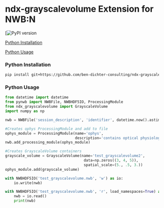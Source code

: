 # ndx-grayscalevolume Extension for NWB:N

[![PyPI version]()

[Python Installation](#python-installation)

[Python Usage](#python-usage)

### Python Installation
```bash
pip install git+https://github.com/ben-dichter-consulting/ndx-grayscalevolume.git
```

### Python Usage

```python
from datetime import datetime
from pynwb import NWBFile, NWBHDF5IO, ProcessingModule
from ndx_grayscalevolume import GrayscaleVolume
import numpy as np

nwb = NWBFile('session_description', 'identifier', datetime.now().astimezone())

#Creates ophys ProcessingModule and add to file
ophys_module = ProcessingModule(name='ophys',
                                description='contains optical physiology processed data.')
nwb.add_processing_module(ophys_module)

#Creates GrayscaleVolume containers
grayscale_volume = GrayscaleVolume(name='test_grayscalevolume2',
                                    data=np.zeros((3, 4, 5)),
                                    spatial_scale=(5., .5, 3.))
ophys_module.add(grayscale_volume)

with NWBHDF5IO('test_grayscalevolume.nwb', 'w') as io:
    io.write(nwb)

with NWBHDF5IO('test_grayscalevolume.nwb', 'r', load_namespaces=True) as io:
    nwb = io.read()
    print(nwb)

```

